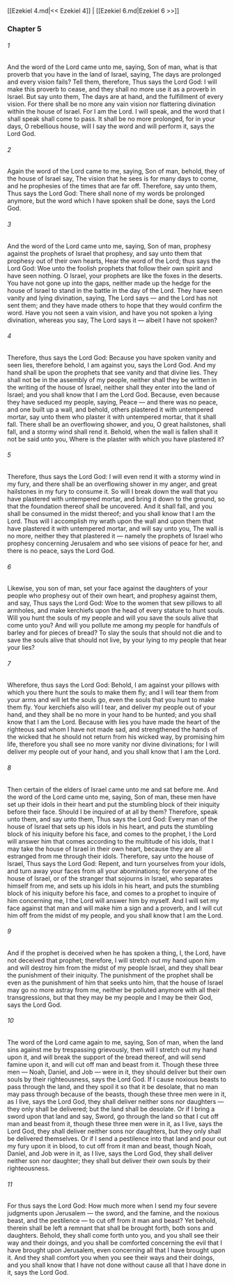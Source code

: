 [[Ezekiel 4.md|<< Ezekiel 4]]  |  [[Ezekiel 6.md|Ezekiel 6 >>]]

### Chapter 5
###### 1
And the word of the Lord came unto me, saying, Son of man, what is that proverb that you have in the land of Israel, saying, The days are prolonged and every vision fails? Tell them, therefore, Thus says the Lord God: I will make this proverb to cease, and they shall no more use it as a proverb in Israel. But say unto them, The days are at hand, and the fulfillment of every vision. For there shall be no more any vain vision nor flattering divination within the house of Israel. For I am the Lord. I will speak, and the word that I shall speak shall come to pass. It shall be no more prolonged, for in your days, O rebellious house, will I say the word and will perform it, says the Lord God.

###### 2
Again the word of the Lord came to me, saying, Son of man, behold, they of the house of Israel say, The vision that he sees is for many days to come, and he prophesies of the times that are far off. Therefore, say unto them, Thus says the Lord God: There shall none of my words be prolonged anymore, but the word which I have spoken shall be done, says the Lord God.

###### 3
And the word of the Lord came unto me, saying, Son of man, prophesy against the prophets of Israel that prophesy, and say unto them that prophesy out of their own hearts, Hear the word of the Lord; thus says the Lord God: Woe unto the foolish prophets that follow their own spirit and have seen nothing. O Israel, your prophets are like the foxes in the deserts. You have not gone up into the gaps, neither made up the hedge for the house of Israel to stand in the battle in the day of the Lord. They have seen vanity and lying divination, saying, The Lord says — and the Lord has not sent them; and they have made others to hope that they would confirm the word. Have you not seen a vain vision, and have you not spoken a lying divination, whereas you say, The Lord says it — albeit I have not spoken?

###### 4
Therefore, thus says the Lord God: Because you have spoken vanity and seen lies, therefore behold, I am against you, says the Lord God. And my hand shall be upon the prophets that see vanity and that divine lies. They shall not be in the assembly of my people, neither shall they be written in the writing of the house of Israel, neither shall they enter into the land of Israel; and you shall know that I am the Lord God. Because, even because they have seduced my people, saying, Peace — and there was no peace, and one built up a wall, and behold, others plastered it with untempered mortar, say unto them who plaster it with untempered mortar, that it shall fall. There shall be an overflowing shower, and you, O great hailstones, shall fall, and a stormy wind shall rend it. Behold, when the wall is fallen shall it not be said unto you, Where is the plaster with which you have plastered it?

###### 5
Therefore, thus says the Lord God: I will even rend it with a stormy wind in my fury, and there shall be an overflowing shower in my anger, and great hailstones in my fury to consume it. So will I break down the wall that you have plastered with untempered mortar, and bring it down to the ground, so that the foundation thereof shall be uncovered. And it shall fall, and you shall be consumed in the midst thereof; and you shall know that I am the Lord. Thus will I accomplish my wrath upon the wall and upon them that have plastered it with untempered mortar, and will say unto you, The wall is no more, neither they that plastered it — namely the prophets of Israel who prophesy concerning Jerusalem and who see visions of peace for her, and there is no peace, says the Lord God.

###### 6
Likewise, you son of man, set your face against the daughters of your people who prophesy out of their own heart, and prophesy against them, and say, Thus says the Lord God: Woe to the women that sew pillows to all armholes, and make kerchiefs upon the head of every stature to hunt souls. Will you hunt the souls of my people and will you save the souls alive that come unto you? And will you pollute me among my people for handfuls of barley and for pieces of bread? To slay the souls that should not die and to save the souls alive that should not live, by your lying to my people that hear your lies?

###### 7
Wherefore, thus says the Lord God: Behold, I am against your pillows with which you there hunt the souls to make them fly; and I will tear them from your arms and will let the souls go, even the souls that you hunt to make them fly. Your kerchiefs also will I tear, and deliver my people out of your hand, and they shall be no more in your hand to be hunted; and you shall know that I am the Lord. Because with lies you have made the heart of the righteous sad whom I have not made sad, and strengthened the hands of the wicked that he should not return from his wicked way, by promising him life, therefore you shall see no more vanity nor divine divinations; for I will deliver my people out of your hand, and you shall know that I am the Lord.

###### 8
Then certain of the elders of Israel came unto me and sat before me. And the word of the Lord came unto me, saying, Son of man, these men have set up their idols in their heart and put the stumbling block of their iniquity before their face. Should I be inquired of at all by them? Therefore, speak unto them, and say unto them, Thus says the Lord God: Every man of the house of Israel that sets up his idols in his heart, and puts the stumbling block of his iniquity before his face, and comes to the prophet, I the Lord will answer him that comes according to the multitude of his idols, that I may take the house of Israel in their own heart, because they are all estranged from me through their idols. Therefore, say unto the house of Israel, Thus says the Lord God: Repent, and turn yourselves from your idols, and turn away your faces from all your abominations; for everyone of the house of Israel, or of the stranger that sojourns in Israel, who separates himself from me, and sets up his idols in his heart, and puts the stumbling block of his iniquity before his face, and comes to a prophet to inquire of him concerning me, I the Lord will answer him by myself. And I will set my face against that man and will make him a sign and a proverb, and I will cut him off from the midst of my people, and you shall know that I am the Lord.

###### 9
And if the prophet is deceived when he has spoken a thing, I, the Lord, have not deceived that prophet; therefore, I will stretch out my hand upon him and will destroy him from the midst of my people Israel, and they shall bear the punishment of their iniquity. The punishment of the prophet shall be even as the punishment of him that seeks unto him, that the house of Israel may go no more astray from me, neither be polluted anymore with all their transgressions, but that they may be my people and I may be their God, says the Lord God.

###### 10
The word of the Lord came again to me, saying, Son of man, when the land sins against me by trespassing grievously, then will I stretch out my hand upon it, and will break the support of the bread thereof, and will send famine upon it, and will cut off man and beast from it. Though these three men — Noah, Daniel, and Job — were in it, they should deliver but their own souls by their righteousness, says the Lord God. If I cause noxious beasts to pass through the land, and they spoil it so that it be desolate, that no man may pass through because of the beasts, though these three men were in it, as I live, says the Lord God, they shall deliver neither sons nor daughters — they only shall be delivered; but the land shall be desolate. Or if I bring a sword upon that land and say, Sword, go through the land so that I cut off man and beast from it, though these three men were in it, as I live, says the Lord God, they shall deliver neither sons nor daughters, but they only shall be delivered themselves. Or if I send a pestilence into that land and pour out my fury upon it in blood, to cut off from it man and beast, though Noah, Daniel, and Job were in it, as I live, says the Lord God, they shall deliver neither son nor daughter; they shall but deliver their own souls by their righteousness.

###### 11
For thus says the Lord God: How much more when I send my four severe judgments upon Jerusalem — the sword, and the famine, and the noxious beast, and the pestilence — to cut off from it man and beast? Yet behold, therein shall be left a remnant that shall be brought forth, both sons and daughters. Behold, they shall come forth unto you, and you shall see their way and their doings, and you shall be comforted concerning the evil that I have brought upon Jerusalem, even concerning all that I have brought upon it. And they shall comfort you when you see their ways and their doings, and you shall know that I have not done without cause all that I have done in it, says the Lord God.
